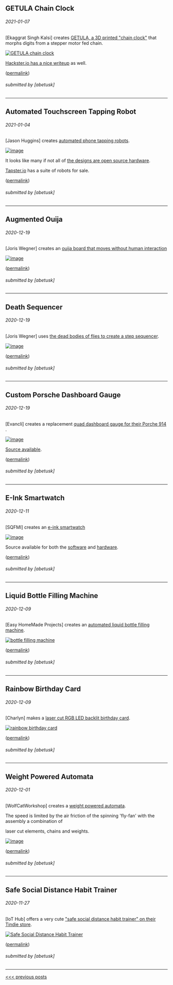 GETULA Chain Clock
----

###### 2021-01-07

\[Ekaggrat Singh Kalsi\] creates [GETULA, a 3D printed "chain clock"](https://hackaday.io/project/176659-getula)
that morphs digits from a stepper motor fed chain.

[![GETULA chain clock](img/2021-01-07_getula.gif)](https://hackaday.io/project/176659-getula)

[Hackster.io has a nice writeup](https://www.hackster.io/news/getula-is-a-morphing-clock-that-tells-time-with-bent-chains-4926592d9c8c) as well.

([permalink](https://web.archive.org/web/20210107102827/https://hackaday.io/project/176659-getula))

###### submitted by \[abetusk\]




---


Automated Touchscreen Tapping Robot
----

###### 2021-01-04

\[Jason Huggins\] creates [automated phone tapping robots](https://tapster.io/).

[![image](img/2021-01-04_tapperbot.gif)](https://www.youtube.com/watch?v=VhGNVHUi8PM)

It looks like many if not all of [the designs are open source hardware](https://github.com/tapsterbot).

[Tapster.io](https://tapster.io/) has a suite of robots for sale.

([permalink](https://web.archive.org/web/20210105003331/https://www.youtube.com/watch?v=VhGNVHUi8PM))

###### submitted by \[abetusk\]



---


Augmented Ouija
---


###### 2020-12-19

\[Joris Wegner\] creates an [ouija board that moves without human interaction](https://joriswegner.de/augmented-ouija/)

[![image](img/2020-12-19_ouija.gif)](https://joriswegner.de/augmented-ouija/)

([permalink](https://web.archive.org/web/20201219163519/https://joriswegner.de/augmented-ouija/))

###### submitted by \[abetusk\]

---


Death Sequencer
----


###### 2020-12-19

\[Joris Wegner\] uses [the dead bodies of flies to create a step sequencer](https://joriswegner.de/death-sequencer/).

[![image](img/2020-12-19_death-sequencer.gif)](https://joriswegner.de/death-sequencer/)

([permalink](https://web.archive.org/web/20201219142503/https://joriswegner.de/death-sequencer/))

###### submitted by \[abetusk\]

---


Custom Porsche Dashboard Gauge
----


###### 2020-12-19

\[Evancli\] creates a replacement [quad dashboard gauge for their Porche 914](https://hackaday.io/project/176375-porsche-quad-gauge) .

[![image](img/2020-12-19_porsche-gague.jpg)](https://hackaday.io/project/176375-porsche-quad-gauge)

[Source available](https://github.com/Evancli/porsche-quad-gauge).

([permalink](https://web.archive.org/web/20201219142027/https://hackaday.io/project/176375-porsche-quad-gauge))

###### submitted by \[abetusk\]

---


E-Ink Smartwatch
----


###### 2020-12-11

\[SQFMI\] creates an [e-ink smartwatch](https://github.com/sqfmi/Watchy)

[![image](img/2020-12-11_watchy.gif)](https://github.com/sqfmi/Watchy)

Source available for both the [software](https://github.com/sqfmi/Watchy) and [hardware](https://github.com/sqfmi/Watchy-Hardware).

([permalink](https://web.archive.org/web/20201211132149/https://twitter.com/sqfmi/status/1332110199264567297))

###### submitted by \[abetusk\]

---


Liquid Bottle Filling Machine
----


###### 2020-12-09

\[Easy HomeMade Projects\] creates an [automated liquid bottle filling machine](https://youtu.be/2Hz9KbxDWls).

[![bottle filling machine](img/2020-12-09_filling-machine.gif)](https://youtu.be/2Hz9KbxDWls)

([permalink](https://web.archive.org/web/20201209091138if_/https://www.youtube.com/watch?v=2Hz9KbxDWls&feature=youtu.be))

###### submitted by \[abetusk\]

---


Rainbow Birthday Card
----


###### 2020-12-09

\[Charlyn\] makes a [laser cut RGB LED backlit birthday card](https://charlyn.codes/mini-make-light-up-birthday-card/).

[![rainbow birthday card](img/2020-12-09_rainbow-card.gif)](https://charlyn.codes/mini-make-light-up-birthday-card/)

([permalink](https://web.archive.org/web/20201209084811/https://charlyn.codes/mini-make-light-up-birthday-card/))

###### submitted by \[abetusk\]

---


Weight Powered Automata
----


###### 2020-12-01

\[WolfCatWorkshop\] creates a [weight powered automata](https://www.patreon.com/posts/project-of-month-44420893).

The speed is limited by the air friction of the spinning 'fly-fan' with the assembly a combination of

laser cut elements, chains and weights.

[![image](img/2020-12-01_weight-automata.gif)](https://www.patreon.com/posts/project-of-month-44420893)

([permalink](https://web.archive.org/web/20201201231636/https://www.patreon.com/posts/project-of-month-44420893))

###### submitted by \[abetusk\]

---


Safe Social Distance Habit Trainer
----


###### 2020-11-27

\[IoT Hub\] offers a very cute ["safe social distance habit trainer" on their Tindie store](https://www.tindie.com/products/iothub/safe-social-distance-habit-trainer/).

[![Safe Social Distance Habit Trainer](img/2020-11-27-safe-social-distance.jpg)](https://www.tindie.com/products/iothub/safe-social-distance-habit-trainer/)

([permalink](https://web.archive.org/web/20201117201153/https://www.tindie.com/products/iothub/safe-social-distance-habit-trainer/))

###### submitted by \[abetusk\]

---





[<<< previous posts](1/)



